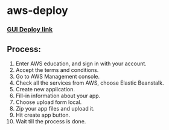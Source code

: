 # aws-deploy


### [GUI Deploy link ](http://test-env.eba-jpm8qvh8.us-east-1.elasticbeanstalk.com/)

## Process:
1. Enter AWS education, and sign in with your account.
2. Accept the terms and conditions.
3. Go to AWS Management console.
4. Check all the services from AWS, choose Elastic Beanstalk.
5. Create new application.
6. Fill-in information about your app.
7. Choose upload form local.
8. Zip your app files and upload it.
9. Hit create app button.
10. Wait till the process is done.
